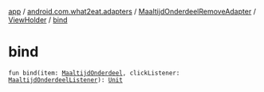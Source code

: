 [app](../../../index.md) / [android.com.what2eat.adapters](../../index.md) / [MaaltijdOnderdeelRemoveAdapter](../index.md) / [ViewHolder](index.md) / [bind](./bind.md)

# bind

`fun bind(item: `[`MaaltijdOnderdeel`](../../../android.com.what2eat.model/-maaltijd-onderdeel/index.md)`, clickListener: `[`MaaltijdOnderdeelListener`](../../-maaltijd-onderdeel-listener/index.md)`): `[`Unit`](https://kotlinlang.org/api/latest/jvm/stdlib/kotlin/-unit/index.html)